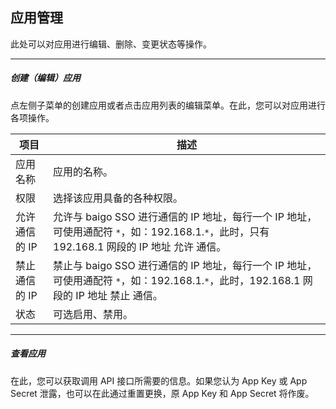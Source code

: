 ## 应用管理

此处可以对应用进行编辑、删除、变更状态等操作。

----------

##### 创建（编辑）应用

点左侧子菜单的创建应用或者点击应用列表的编辑菜单。在此，您可以对应用进行各项操作。

| 项目 | 描述 |
| - | - |
| 应用名称 | 应用的名称。 |
| 权限 | 选择该应用具备的各种权限。 |
| 允许通信的 IP | 允许与 baigo SSO 进行通信的 IP 地址，每行一个 IP 地址，可使用通配符 `*`，如：192.168.1.`*`，此时，只有 192.168.1 网段的 IP 地址 允许 通信。 |
| 禁止通信的 IP | 禁止与 baigo SSO 进行通信的 IP 地址，每行一个 IP 地址，可使用通配符 `*`，如：192.168.1.`*`，此时，192.168.1 网段的 IP 地址 禁止 通信。 |
| 状态 | 可选启用、禁用。 |

----------

##### 查看应用

在此，您可以获取调用 API 接口所需要的信息。如果您认为 App Key 或 App Secret 泄露，也可以在此通过重置更换，原 App Key 和 App Secret 将作废。

